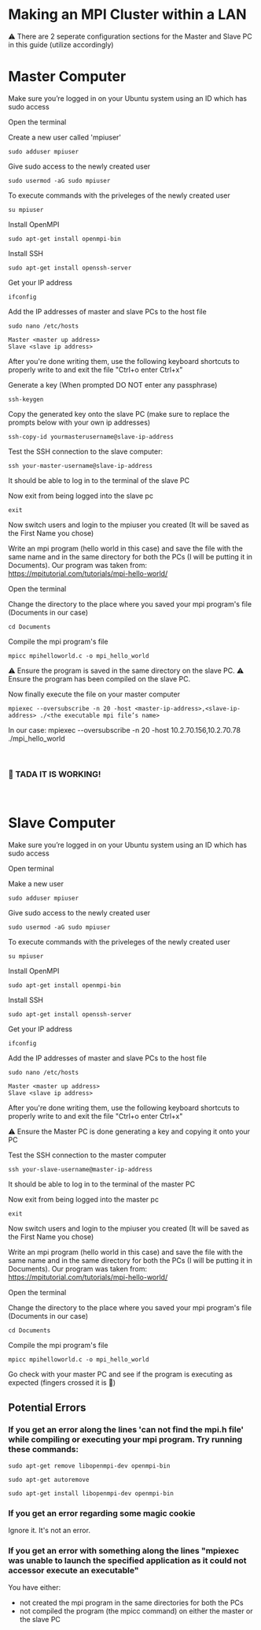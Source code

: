 # Making an MPI Cluster within a LAN
⚠️ There are 2 seperate configuration sections for the Master and Slave PC in this guide (utilize accordingly)



# Master Computer 
Make sure you’re logged in on your Ubuntu system using an ID which has sudo access 

Open the terminal


Create a new user called 'mpiuser'
```
sudo adduser mpiuser 
```


Give sudo access to the newly created user
```
sudo usermod -aG sudo mpiuser
```

To execute commands with the priveleges of the newly created user
```
su mpiuser
```


Install OpenMPI
```
sudo apt-get install openmpi-bin
```


Install SSH 
```
sudo apt-get install openssh-server
```


Get your IP address 
```
ifconfig
```

Add the IP addresses of master and slave PCs to the host file
```
sudo nano /etc/hosts
```

```
Master <master up address> 
Slave <slave ip address>
```

After you're done writing them, use the following keyboard shortcuts to properly write to and exit the file
"Ctrl+o               enter                  Ctrl+x"


Generate a key (When prompted DO NOT enter any passphrase)
```
ssh-keygen
```

Copy the generated key onto the slave PC (make sure to replace the prompts below with your own ip addresses)
```
ssh-copy-id yourmasterusername@slave-ip-address
```

Test the SSH connection to the slave computer:
```
ssh your-master-username@slave-ip-address
```

It should be able to log in to the terminal of the slave PC

Now exit from being logged into the slave pc
```
exit
```


Now switch users and login to the mpiuser you created (It will be saved as the First Name you chose)


Write an mpi program (hello world in this case) and save the file with the same name and in the same directory for both the PCs (I will be putting it in Documents).
Our program was taken from: https://mpitutorial.com/tutorials/mpi-hello-world/

Open the terminal


Change the directory to the place where you saved your mpi program's file (Documents in our case)
```
cd Documents
```

Compile the mpi program's file
```
mpicc mpihelloworld.c -o mpi_hello_world
```

⚠️ Ensure the program is saved in the same directory on the slave PC. 
⚠️ Ensure the program has been compiled on the slave PC.

Now finally execute the file on your master computer

```
mpiexec --oversubscribe -n 20 -host <master-ip-address>,<slave-ip-address> ./<the executable mpi file’s name>
```

In our case: mpiexec --oversubscribe -n 20 -host 10.2.70.156,10.2.70.78 ./mpi_hello_world

<br>

### 🎉 TADA IT IS WORKING!

<br>












# Slave Computer
Make sure you’re logged in on your Ubuntu system using an ID which has sudo access 






Open terminal

Make a new user
```
sudo adduser mpiuser
```


Give sudo access to the newly created user
```
sudo usermod -aG sudo mpiuser
```

To execute commands with the priveleges of the newly created user
```
su mpiuser
```


Install OpenMPI
```
sudo apt-get install openmpi-bin
```


Install SSH 
```
sudo apt-get install openssh-server
```


Get your IP address 
```
ifconfig
```

Add the IP addresses of master and slave PCs to the host file
```
sudo nano /etc/hosts
```

```
Master <master up address> 
Slave <slave ip address>
```

After you're done writing them, use the following keyboard shortcuts to properly write to and exit the file
"Ctrl+o               enter                  Ctrl+x"


⚠️ Ensure the Master PC is done generating a key and copying it onto your PC

Test the SSH connection to the master computer
```
ssh your-slave-username@master-ip-address
```

It should be able to log in to the terminal of the master PC

Now exit from being logged into the master pc
```
exit
```

Now switch users and login to the mpiuser you created (It will be saved as the First Name you chose)


Write an mpi program (hello world in this case) and save the file with the same name and in the same directory for both the PCs (I will be putting it in Documents).
Our program was taken from: https://mpitutorial.com/tutorials/mpi-hello-world/

Open the terminal


Change the directory to the place where you saved your mpi program's file (Documents in our case)
```
cd Documents
```

Compile the mpi program's file
```
mpicc mpihelloworld.c -o mpi_hello_world
```

Go check with your master PC and see if the program is executing as expected (fingers crossed it is 🤞)



## Potential Errors
### If you get an error along the lines 'can not find the mpi.h file' while compiling or executing your mpi program. Try running these commands:
```
sudo apt-get remove libopenmpi-dev openmpi-bin
```
```
sudo apt-get autoremove
```
```
sudo apt-get install libopenmpi-dev openmpi-bin
```

### If you get an error regarding some magic cookie 
Ignore it. It's not an error.

### If you get an error with something along the lines "mpiexec was unable to launch the specified application as it could not accessor execute an executable"
You have either:
  * not created the mpi program in the same directories for both the PCs
  * not compiled the program (the mpicc command) on either the master or the slave PC
  





